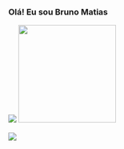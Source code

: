 ### Olá! Eu sou Bruno Matias

<picture>
<source 
  srcset="https://github-readme-stats.vercel.app/api?username=brunojosematias&show_icons=true&theme=tokyonight"
  media="(prefers-color-scheme: dark)"
/>
<source
  srcset="https://github-readme-stats.vercel.app/api?username=anuraghazra&show_icons=true"
  media="(prefers-color-scheme: light), (prefers-color-scheme: no-preference)"
/>
<img src="https://github-readme-stats.vercel.app/api?username=brunojosematias&show_icons=true" />
</picture>

<a href="https://github.com/anuraghazra/github-readme-stats">
  <img height="195" src="https://github-readme-stats.vercel.app/api/top-langs/?username=brunojosematias&layout=compact&theme=tokyonight&hide_progress=true)](https://github.com/anuraghazra/github-readme-stats)" />
</a>

<div style="display: inline_block"><br>
  <img align="center" src="https://cdn.jsdelivr.net/gh/devicons/devicon/icons/javascript/javascript-original.svg" />

</div>
